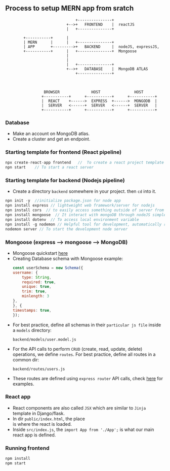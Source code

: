 ## Process to setup MERN app from sratch 

                                   +---------------+
                               +-->+   FRONTEND    |  reactJS
                               |   +---------------+

            +-----------+      |
            | MERN      |      |   +---------------+
            | APP       +--------->+   BACKEND     |  nodeJS, expressJS,
            +-----------+      |   +---------------+  Mongoose
                               |
                               |
                               |   +---------------+
                               +-->+   DATABASE    |  MongoDB ATLAS
                                   +---------------+
                                   
</br>                                   


                     BROWSER              HOST               HOST
                    +-----------+      +-----------+      +-----------+
                    |  REACT    +------>  EXPRESS  +------>  MONGODB  |
                    |  SERVER   <------+  SERVER   <------+  SERVER   |
                    +-----------+      +-----------+      +-----------+

### Database
* Make an account on MongoDB atlas.
* Create a cluster and get an endpoint.

### Starting template for frontend (React pipeline)
```javascript
npx create-react-app frontend   //  To create a react project template  
npn start    // To start a react server
```
### Starting template for backend (Nodejs pipeline)
* Create a directory `backend` somewhere in your project. then `cd` into it.  
```javascript
npn init -y  //initialize package.json for node app
npn install express // lightweight web framework/server for nodejs
npn install cors  // to easily access something outside of server from server
npn install mongoose  // It interact with mongoDB through nodeJS simpler
npn install dotenv  // To access local environment variable
npn install -g nodemon // Helpful tool for development, automatically restarts node app when change is detected
nodemon server // To start the development node server
```

### Mongoose (express --> mongoose --> MongoDB)
* Mongoose quickstart [here](https://mongoosejs.com/docs/index.html)
* Creating Database schema with Mongoose example:  
    ```javascript
    const userSchema = new Schema({
    username: {
        type: String,
        required: true,
        unique: true,
        trim: true,
        minlength: 3
    },
    }, {
    timestamps: true,
    });
    ```
* For best practice, define all schemas in their `particular js file` inside a `models` directory:  
    ```
    backend/models/user.model.js
    ```
* For the API calls to perform `CRUD` (create, read, update, delete) operations, we define `routes`. For best practice, define all routes in a common dir:
    ```
    backend/routes/users.js
    ```
* These routes are defined using `express router` API calls, check [here](https://expressjs.com/en/api.html) for examples.

### React app
* React components are also called `JSX` which are similar to `Jinja` template in Django/flask.
* In dir `public/index.html`, the place <div id="root"> is where the react is loaded.
* Inside `src/index.js`, the `import App from './App';` is what our main react app is defined.

### Running frontend

```javascript
npm install
npm start
```
